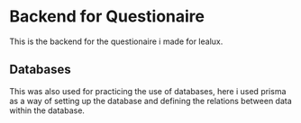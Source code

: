 # Backend for Questionaire
This is the backend for the questionaire i made for lealux.

## Databases
This was also used for practicing the use of databases, here i used prisma as a way of setting up the database and defining the relations between data within the database.

